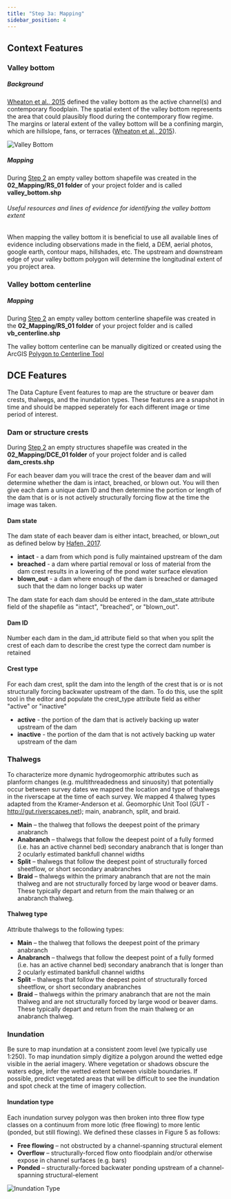 ```yaml
---
title: "Step 3a: Mapping"
sidebar_position: 4
---
```


## Context Features

### Valley bottom
##### Background
[Wheaton et al., 2015](https://www.researchgate.net/publication/281321324_Geomorphic_Mapping_and_Taxonomy_of_Fluvial_Landforms) defined the valley bottom as the active channel(s) and contemporary floodplain. The spatial extent of the valley bottom represents the area that could plausibly flood during the contemporary flow regime. The margins or lateral extent of the valley bottom will be a confining margin, which are hillslope, fans, or terraces ([Wheaton et al., 2015](https://www.researchgate.net/publication/281321324_Geomorphic_Mapping_and_Taxonomy_of_Fluvial_Landforms)). 

![Valley Bottom](/img/oblique_valleyBottom-02.jpg)

##### Mapping
During [Step 2](http://rim.riverscapes.net/Documentation/tool_users/2-Step2_createproject.html) an empty valley bottom shapefile was created in the **02_Mapping/RS_01 folder** of your project folder and is called **valley_bottom.shp**
###### Useful resources and lines of evidence for identifying the valley bottom extent
When mapping the valley bottom it is beneficial to use all available lines of evidence including observations made in the field, a DEM, aerial photos, google earth, contour maps, hillshades, etc. The upstream and downstream edge of your valley bottom polygon will determine the longitudinal extent of you project area.
### Valley bottom centerline
##### Mapping
During [Step 2](http://rim.riverscapes.net/Documentation/tool_users/2-Step2_createproject.html) an empty valley bottom centerline shapefile was created in the **02_Mapping/RS_01 folder** of your project folder and is called **vb_centerline.shp**

The valley bottom centerline can be manually digitized or created using the ArcGIS [Polygon to Centerline Tool](https://www.arcgis.com/home/item.html?id=bc642731870740aabf48134f90aa6165)

## DCE Features

The Data Capture Event features to map are the structure or beaver dam crests, thalwegs, and the inundation types. These features are a snapshot in time and should be mapped seperately for each different image or time period of interest.

### Dam or structure crests
During [Step 2](http://rim.riverscapes.net/Documentation/tool_users/2-Step2_createproject.html) an empty structures shapefile was created in the **02_Mapping/DCE_01 folder** of your project folder and is called **dam_crests.shp**

For each beaver dam you will trace the crest of the beaver dam and will determine whether the dam is intact, breached, or blown out. You will then give each dam a unique dam ID and then determine the portion or length of the dam that is or is not actively structurally forcing flow at the time the image was taken.
#### Dam state
The dam state of each beaver dam is either intact, breached, or blown_out as defined below by [Hafen, 2017](https://digitalcommons.usu.edu/cgi/viewcontent.cgi?article=7648&context=etd). 

- **intact** - a dam from which pond is fully maintained upstream of the dam
- **breached** - a dam where partial removal or loss of material from the dam crest results in a lowering of the pond water surface elevation
- **blown_out** - a dam where enough of the dam is breached or damaged such that the dam no longer backs up water

The dam state for each dam should be entered in the dam_state attribute field of the shapefile as "intact", "breached", or "blown_out".

#### Dam ID
Number each dam in the dam_id attribute field so that when you split the crest of each dam to describe the crest type the correct dam number is retained

#### Crest type
For each dam crest, split the dam into the length of the crest that is or is not structurally forcing backwater upstream of the dam. To do this, use the split tool in the editor and populate the crest_type attribute field as either "active" or "inactive"

- **active** - the portion of the dam that is actively backing up water upstream of the dam
- **inactive** - the portion of the dam that is not actively backing up water upstream of the dam

### Thalwegs
To characterize more dynamic hydrogeomorphic attributes such as planform changes (e.g. multithreadedness and sinuosity) that potentially occur between survey dates we mapped the location and type of thalwegs in the riverscape at the time of each survey. We mapped 4 thalweg types adapted from the Kramer-Anderson et al. Geomorphic Unit Tool (GUT - http://gut.riverscapes.net); main, anabranch, split, and braid.
- **Main** – the thalweg that follows the deepest point of the primary anabranch
- **Anabranch** – thalwegs that follow the deepest point of a fully formed (i.e. has an active channel bed) secondary anabranch that is longer than 2 ocularly estimated bankfull channel widths
- **Split** – thalwegs that follow the deepest point of structurally forced sheetflow, or short secondary anabranches 
- **Braid** – thalwegs within the primary anabranch that are not the main thalweg and are not structurally forced by large wood or beaver dams. These typically depart and return from the main thalweg or an anabranch thalweg. 


#### Thalweg type
Attribute thalwegs to the following types:
- **Main** – the thalweg that follows the deepest point of the primary anabranch
- **Anabranch** – thalwegs that follow the deepest point of a fully formed (i.e. has an active channel bed) secondary anabranch that is longer than 2 ocularly estimated bankfull channel widths
- **Split** – thalwegs that follow the deepest point of structurally forced sheetflow, or short secondary anabranches 
- **Braid** – thalwegs within the primary anabranch that are not the main thalweg and are not structurally forced by large wood or beaver dams. These typically depart and return from the main thalweg or an anabranch thalweg. 
### Inundation 
Be sure to map inundation at a consistent zoom level (we typically use 1:250). To map inundation simply digitize a polygon around the wetted edge visible in the aerial imagery. Where vegetation or shadows obscure the waters edge, infer the wetted extent between visible boundaries. If possible, predict vegetated areas that will be difficult to see the inundation and spot check at the time of imagery collection.
#### Inundation type

Each inundation survey polygon was then broken into three flow type classes on a continuum from more lotic (free flowing) to more lentic (ponded, but still flowing). We defined these classes in Figure 5 as follows:
- **Free flowing** – not obstructed by a channel-spanning structural element
- **Overflow** – structurally-forced flow onto floodplain and/or otherwise expose in channel surfaces (e.g. bars)
- **Ponded** – structurally-forced backwater ponding upstream of a channel-spanning structural-element


![Inundation Type](/img/inun_types_tiny.png)
